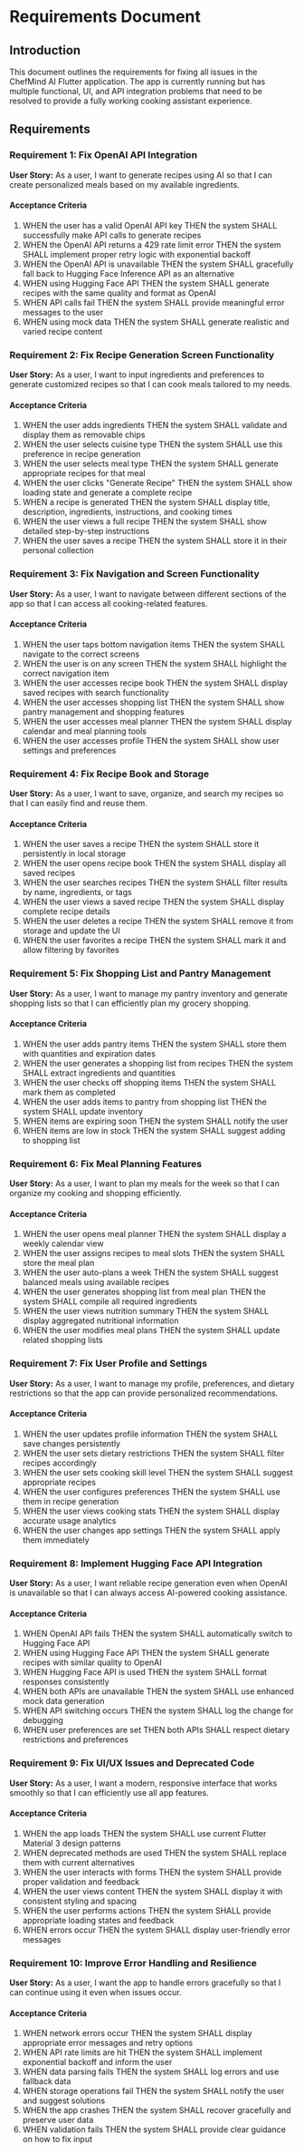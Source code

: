 # Requirements Document

## Introduction

This document outlines the requirements for fixing all issues in the ChefMind AI Flutter application. The app is currently running but has multiple functional, UI, and API integration problems that need to be resolved to provide a fully working cooking assistant experience.

## Requirements

### Requirement 1: Fix OpenAI API Integration

**User Story:** As a user, I want to generate recipes using AI so that I can create personalized meals based on my available ingredients.

#### Acceptance Criteria

1. WHEN the user has a valid OpenAI API key THEN the system SHALL successfully make API calls to generate recipes
2. WHEN the OpenAI API returns a 429 rate limit error THEN the system SHALL implement proper retry logic with exponential backoff
3. WHEN the OpenAI API is unavailable THEN the system SHALL gracefully fall back to Hugging Face Inference API as an alternative
4. WHEN using Hugging Face API THEN the system SHALL generate recipes with the same quality and format as OpenAI
5. WHEN API calls fail THEN the system SHALL provide meaningful error messages to the user
6. WHEN using mock data THEN the system SHALL generate realistic and varied recipe content

### Requirement 2: Fix Recipe Generation Screen Functionality

**User Story:** As a user, I want to input ingredients and preferences to generate customized recipes so that I can cook meals tailored to my needs.

#### Acceptance Criteria

1. WHEN the user adds ingredients THEN the system SHALL validate and display them as removable chips
2. WHEN the user selects cuisine type THEN the system SHALL use this preference in recipe generation
3. WHEN the user selects meal type THEN the system SHALL generate appropriate recipes for that meal
4. WHEN the user clicks "Generate Recipe" THEN the system SHALL show loading state and generate a complete recipe
5. WHEN a recipe is generated THEN the system SHALL display title, description, ingredients, instructions, and cooking times
6. WHEN the user views a full recipe THEN the system SHALL show detailed step-by-step instructions
7. WHEN the user saves a recipe THEN the system SHALL store it in their personal collection

### Requirement 3: Fix Navigation and Screen Functionality

**User Story:** As a user, I want to navigate between different sections of the app so that I can access all cooking-related features.

#### Acceptance Criteria

1. WHEN the user taps bottom navigation items THEN the system SHALL navigate to the correct screens
2. WHEN the user is on any screen THEN the system SHALL highlight the correct navigation item
3. WHEN the user accesses recipe book THEN the system SHALL display saved recipes with search functionality
4. WHEN the user accesses shopping list THEN the system SHALL show pantry management and shopping features
5. WHEN the user accesses meal planner THEN the system SHALL display calendar and meal planning tools
6. WHEN the user accesses profile THEN the system SHALL show user settings and preferences

### Requirement 4: Fix Recipe Book and Storage

**User Story:** As a user, I want to save, organize, and search my recipes so that I can easily find and reuse them.

#### Acceptance Criteria

1. WHEN the user saves a recipe THEN the system SHALL store it persistently in local storage
2. WHEN the user opens recipe book THEN the system SHALL display all saved recipes
3. WHEN the user searches recipes THEN the system SHALL filter results by name, ingredients, or tags
4. WHEN the user views a saved recipe THEN the system SHALL display complete recipe details
5. WHEN the user deletes a recipe THEN the system SHALL remove it from storage and update the UI
6. WHEN the user favorites a recipe THEN the system SHALL mark it and allow filtering by favorites

### Requirement 5: Fix Shopping List and Pantry Management

**User Story:** As a user, I want to manage my pantry inventory and generate shopping lists so that I can efficiently plan my grocery shopping.

#### Acceptance Criteria

1. WHEN the user adds pantry items THEN the system SHALL store them with quantities and expiration dates
2. WHEN the user generates a shopping list from recipes THEN the system SHALL extract ingredients and quantities
3. WHEN the user checks off shopping items THEN the system SHALL mark them as completed
4. WHEN the user adds items to pantry from shopping list THEN the system SHALL update inventory
5. WHEN items are expiring soon THEN the system SHALL notify the user
6. WHEN items are low in stock THEN the system SHALL suggest adding to shopping list

### Requirement 6: Fix Meal Planning Features

**User Story:** As a user, I want to plan my meals for the week so that I can organize my cooking and shopping efficiently.

#### Acceptance Criteria

1. WHEN the user opens meal planner THEN the system SHALL display a weekly calendar view
2. WHEN the user assigns recipes to meal slots THEN the system SHALL store the meal plan
3. WHEN the user auto-plans a week THEN the system SHALL suggest balanced meals using available recipes
4. WHEN the user generates shopping list from meal plan THEN the system SHALL compile all required ingredients
5. WHEN the user views nutrition summary THEN the system SHALL display aggregated nutritional information
6. WHEN the user modifies meal plans THEN the system SHALL update related shopping lists

### Requirement 7: Fix User Profile and Settings

**User Story:** As a user, I want to manage my profile, preferences, and dietary restrictions so that the app can provide personalized recommendations.

#### Acceptance Criteria

1. WHEN the user updates profile information THEN the system SHALL save changes persistently
2. WHEN the user sets dietary restrictions THEN the system SHALL filter recipes accordingly
3. WHEN the user sets cooking skill level THEN the system SHALL suggest appropriate recipes
4. WHEN the user configures preferences THEN the system SHALL use them in recipe generation
5. WHEN the user views cooking stats THEN the system SHALL display accurate usage analytics
6. WHEN the user changes app settings THEN the system SHALL apply them immediately

### Requirement 8: Implement Hugging Face API Integration

**User Story:** As a user, I want reliable recipe generation even when OpenAI is unavailable so that I can always access AI-powered cooking assistance.

#### Acceptance Criteria

1. WHEN OpenAI API fails THEN the system SHALL automatically switch to Hugging Face API
2. WHEN using Hugging Face API THEN the system SHALL generate recipes with similar quality to OpenAI
3. WHEN Hugging Face API is used THEN the system SHALL format responses consistently
4. WHEN both APIs are unavailable THEN the system SHALL use enhanced mock data generation
5. WHEN API switching occurs THEN the system SHALL log the change for debugging
6. WHEN user preferences are set THEN both APIs SHALL respect dietary restrictions and preferences

### Requirement 9: Fix UI/UX Issues and Deprecated Code

**User Story:** As a user, I want a modern, responsive interface that works smoothly so that I can efficiently use all app features.

#### Acceptance Criteria

1. WHEN the app loads THEN the system SHALL use current Flutter Material 3 design patterns
2. WHEN deprecated methods are used THEN the system SHALL replace them with current alternatives
3. WHEN the user interacts with forms THEN the system SHALL provide proper validation and feedback
4. WHEN the user views content THEN the system SHALL display it with consistent styling and spacing
5. WHEN the user performs actions THEN the system SHALL provide appropriate loading states and feedback
6. WHEN errors occur THEN the system SHALL display user-friendly error messages

### Requirement 10: Improve Error Handling and Resilience

**User Story:** As a user, I want the app to handle errors gracefully so that I can continue using it even when issues occur.

#### Acceptance Criteria

1. WHEN network errors occur THEN the system SHALL display appropriate error messages and retry options
2. WHEN API rate limits are hit THEN the system SHALL implement exponential backoff and inform the user
3. WHEN data parsing fails THEN the system SHALL log errors and use fallback data
4. WHEN storage operations fail THEN the system SHALL notify the user and suggest solutions
5. WHEN the app crashes THEN the system SHALL recover gracefully and preserve user data
6. WHEN validation fails THEN the system SHALL provide clear guidance on how to fix input